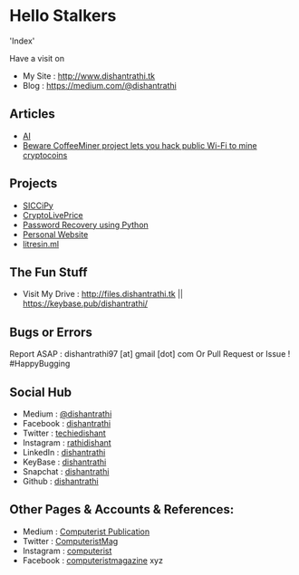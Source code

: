 # Hello Stalkers 

'Index'

Have a visit on 
* My Site : http://www.dishantrathi.tk
* Blog : https://medium.com/@dishantrathi

## Articles

* [AI](https://medium.com/@dishantrathi/artificial-intelligence-6082a34d42e8)
* [Beware CoffeeMiner project lets you hack public Wi-Fi to mine cryptocoins](https://medium.com/computerist/beware-coffeeminer-project-lets-you-hack-public-wi-fi-to-mine-cryptocoins-1915624c2ea5)

## Projects

* [SICCiPy](https://github.com/dishantrathi/SICCiPy)
* [CryptoLivePrice](https://github.com/dishantrathi/Crypto-Currency-Live-Exchange-Rates)
* [Password Recovery using Python](https://github.com/dishantrathi/Password-Recovery-using-Python)
* [Personal Website](https://github.com/dishantrathi/dishantrathi.github.io)
* [litresin.ml](https://github.com/dishantrathi/litresin.ml)

## The Fun Stuff

* Visit My Drive : http://files.dishantrathi.tk || https://keybase.pub/dishantrathi/

## Bugs or Errors 

Report ASAP : dishantrathi97 [at] gmail [dot] com
Or Pull Request or Issue ! #HappyBugging

## Social Hub

* Medium : [@dishantrathi](https://medium.com/@dishantrathi)
* Facebook : [dishantrathi](https://www.facebook.com/dishantrathi)
* Twitter : [techiedishant](https://twitter.com/techiedishant)
* Instagram : [rathidishant](https://www.instagram.com/rathidishant/)
* LinkedIn : [dishantrathi](https://www.linkedin.com/in/dishantrathi)
* KeyBase : [dishantrathi](https://keybase.io/dishantrathi)
* Snapchat : [dishantrathi](https://www.snapchat.com/add/dishantrathi)
* Github : [dishantrathi](https://github.com/dishantrathi)

## Other Pages & Accounts & References:

* Medium : [Computerist Publication](https://medium.com/computerist)
* Twitter : [ComputeristMag](https://twitter.com/ComputeristMag)
* Instagram : [computerist](https://www.instagram.com/computerist/)
* Facebook : [computeristmagazine](https://www.facebook.com/computeristmagazine)
xyz
